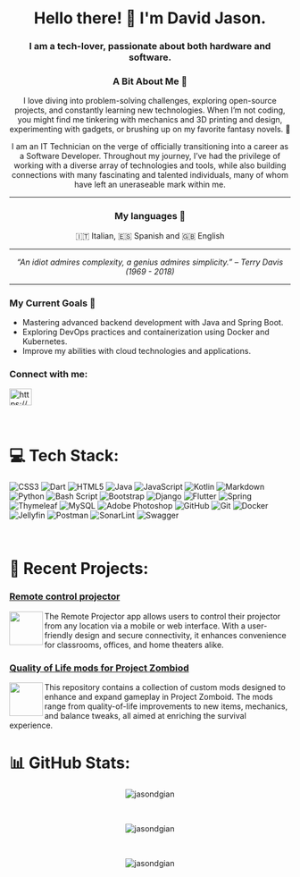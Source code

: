 <h1 align="center">Hello there! 👋  I'm David Jason.</h1>
<h3 align="center">I am a tech-lover, passionate about both hardware and software.</h3>
        
<h3 align="center">A Bit About Me 🌟</h3>
<p align="center">I love diving into problem-solving challenges, exploring open-source projects, and constantly learning new technologies. 
  When I’m not coding, you might find me tinkering with mechanics and 3D printing and design, experimenting with gadgets, or brushing up on my favorite fantasy novels. 🚀</p>
  
<p align="center">I am an IT Technician on the verge of officially transitioning into a career as a Software Developer. 
  Throughout my journey, I’ve had the privilege of working with a diverse array of technologies and tools, 
  while also building connections with many fascinating and talented individuals, many of whom have left an uneraseable mark within me.</p>
   
---
<h3 align="center">My languages 💬</h3>
<p align="center">🇮🇹 Italian, 🇪🇸 Spanish and 🇬🇧 English</p>
    
---
   
<p align="center"><em>“An idiot admires complexity, a genius admires simplicity.” – Terry Davis (1969 - 2018)</em></p>

---

<h3 align="left">My Current Goals 🎯</h3>
<ul>
  <li>Mastering advanced backend development with Java and Spring Boot.</li>
  <li>Exploring DevOps practices and containerization using Docker and Kubernetes.</li>
  <li>Improve my abilities with cloud technologies and applications.</li>
</ul>


<h3 align="left">Connect with me:</h3>
<p align="left">
<a href="https://www.linkedin.com/in/jason-david-gianmoena-959195310/" target="blank"><img align="center" src="https://raw.githubusercontent.com/rahuldkjain/github-profile-readme-generator/master/src/images/icons/Social/linked-in-alt.svg" alt="https://www.linkedin.com/in/jason-david-gianmoena-959195310/" height="30" width="40" /></a>
</p>
<br/>
    
# 💻 Tech Stack:
![CSS3](https://img.shields.io/badge/css3-%231572B6.svg?style=for-the-badge&logo=css3&logoColor=white) ![Dart](https://img.shields.io/badge/dart-%230175C2.svg?style=for-the-badge&logo=dart&logoColor=white) ![HTML5](https://img.shields.io/badge/html5-%23E34F26.svg?style=for-the-badge&logo=html5&logoColor=white) ![Java](https://img.shields.io/badge/java-%23ED8B00.svg?style=for-the-badge&logo=openjdk&logoColor=white) ![JavaScript](https://img.shields.io/badge/javascript-%23323330.svg?style=for-the-badge&logo=javascript&logoColor=%23F7DF1E) ![Kotlin](https://img.shields.io/badge/kotlin-%237F52FF.svg?style=for-the-badge&logo=kotlin&logoColor=white) ![Markdown](https://img.shields.io/badge/markdown-%23000000.svg?style=for-the-badge&logo=markdown&logoColor=white) ![Python](https://img.shields.io/badge/python-3670A0?style=for-the-badge&logo=python&logoColor=ffdd54) ![Bash Script](https://img.shields.io/badge/bash_script-%23121011.svg?style=for-the-badge&logo=gnu-bash&logoColor=white) ![Bootstrap](https://img.shields.io/badge/bootstrap-%238511FA.svg?style=for-the-badge&logo=bootstrap&logoColor=white) ![Django](https://img.shields.io/badge/django-%23092E20.svg?style=for-the-badge&logo=django&logoColor=white) ![Flutter](https://img.shields.io/badge/Flutter-%2302569B.svg?style=for-the-badge&logo=Flutter&logoColor=white) ![Spring](https://img.shields.io/badge/spring-%236DB33F.svg?style=for-the-badge&logo=spring&logoColor=white) ![Thymeleaf](https://img.shields.io/badge/Thymeleaf-%23005C0F.svg?style=for-the-badge&logo=Thymeleaf&logoColor=white) ![MySQL](https://img.shields.io/badge/mysql-4479A1.svg?style=for-the-badge&logo=mysql&logoColor=white) ![Adobe Photoshop](https://img.shields.io/badge/adobe%20photoshop-%2331A8FF.svg?style=for-the-badge&logo=adobe%20photoshop&logoColor=white) ![GitHub](https://img.shields.io/badge/github-%23121011.svg?style=for-the-badge&logo=github&logoColor=white) ![Git](https://img.shields.io/badge/git-%23F05033.svg?style=for-the-badge&logo=git&logoColor=white) ![Docker](https://img.shields.io/badge/docker-%230db7ed.svg?style=for-the-badge&logo=docker&logoColor=white) ![Jellyfin](https://img.shields.io/badge/jellyfin-%23000B25.svg?style=for-the-badge&logo=Jellyfin&logoColor=00A4DC) ![Postman](https://img.shields.io/badge/Postman-FF6C37?style=for-the-badge&logo=postman&logoColor=white) ![SonarLint](https://img.shields.io/badge/SonarLint-CB2029?style=for-the-badge&logo=SONARLINT&logoColor=white) ![Swagger](https://img.shields.io/badge/-Swagger-%23Clojure?style=for-the-badge&logo=swagger&logoColor=white)
    
<br/>
   
# 📍 Recent Projects:


### [Remote control projector](https://github.com/JasonDGian/remote-projector-control)
<img align=left width="60px" src="https://github.com/user-attachments/assets/86ce31df-9cf1-469b-a9ea-b8bfadfa01dc" >
The Remote Projector app allows users to control their projector from any location via a mobile or web interface. With a user-friendly design and secure connectivity, it enhances convenience for classrooms, offices, and home theaters alike.
   
### [Quality of Life mods for Project Zombiod](https://github.com/JasonDGian/ProjectZomboid)
<img align=left width="60px" src="https://github.com/user-attachments/assets/370175e2-627a-4c74-83d5-34c638cd2cd0" >
This repository contains a collection of custom mods designed to enhance and expand gameplay in Project Zomboid. The mods range from quality-of-life improvements to new items, mechanics, and balance tweaks, all aimed at enriching the survival experience.

<br/>
   


# 📊 GitHub Stats:
<p align="center"><img align="center" src="https://github-readme-stats.vercel.app/api?username=jasondgian&theme=dark&hide_border=false&include_all_commits=false&count_private=false" alt="jasondgian"/></p>
<br/>
 <p align="center"> <img align="center" src="https://github-readme-streak-stats.herokuapp.com/?user=jasondgian&theme=dark&hide_border=false" alt="jasondgian" /></p>
<br/>
<p align="center"><img align="center" src="https://github-readme-stats.vercel.app/api/top-langs/?username=jasondgian&theme=dark&hide_border=false&include_all_commits=false&count_private=false&layout=compact" alt="jasondgian" /></p>

